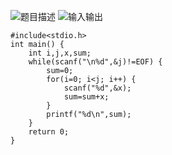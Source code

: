 ![题目描述](http://img.blog.csdn.net/20151220110442323)
![输入输出](http://img.blog.csdn.net/20151220110453353)
```
#include<stdio.h>
int main() {
	int i,j,x,sum;
	while(scanf("\n%d",&j)!=EOF) {
		sum=0;
		for(i=0; i<j; i++) {
			scanf("%d",&x);
			sum=sum+x;
		}
		printf("%d\n",sum);
	}
	return 0;
}
```